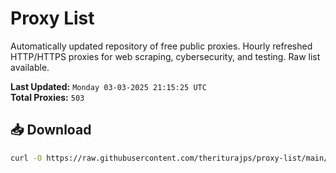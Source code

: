 # Proxy List

Automatically updated repository of free public proxies. Hourly refreshed HTTP/HTTPS proxies for web scraping, cybersecurity, and testing. Raw list available.

**Last Updated:** `Monday 03-03-2025 21:15:25 UTC`  
**Total Proxies:** `503`

## 📥 Download
```bash
curl -O https://raw.githubusercontent.com/theriturajps/proxy-list/main/proxies.txt
